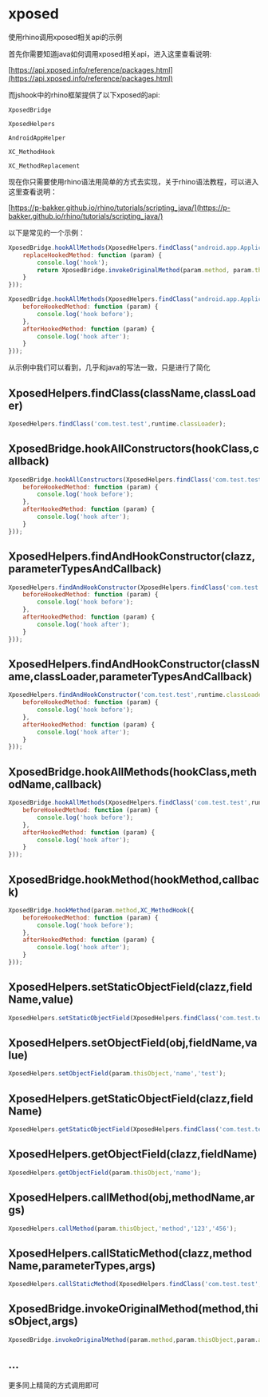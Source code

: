 # xposed

使用rhino调用xposed相关api的示例

首先你需要知道java如何调用xposed相关api，进入这里查看说明:

[https://api.xposed.info/reference/packages.html](https://api.xposed.info/reference/packages.html)


而jshook中的rhino框架提供了以下xposed的api:

`XposedBridge`

`XposedHelpers`

`AndroidAppHelper`

`XC_MethodHook`

`XC_MethodReplacement`

现在你只需要使用rhino语法用简单的方式去实现，关于rhino语法教程，可以进入这里查看说明：

[https://p-bakker.github.io/rhino/tutorials/scripting_java/](https://p-bakker.github.io/rhino/tutorials/scripting_java/)

以下是常见的一个示例：

```javascript
XposedBridge.hookAllMethods(XposedHelpers.findClass("android.app.Application", runtime.classLoader), "onCreate", XC_MethodReplacement({
    replaceHookedMethod: function (param) {
        console.log('hook');
        return XposedBridge.invokeOriginalMethod(param.method, param.thisObject, param.args);
    }
}));
```

```javascript
XposedBridge.hookAllMethods(XposedHelpers.findClass("android.app.Application", runtime.classLoader), "onCreate", XC_MethodHook({
    beforeHookedMethod: function (param) {
        console.log('hook before');
    },
    afterHookedMethod: function (param) {
        console.log('hook after');
    }
}));
```

从示例中我们可以看到，几乎和java的写法一致，只是进行了简化

## XposedHelpers.findClass(className,classLoader)

```javascript
XposedHelpers.findClass('com.test.test',runtime.classLoader);
```

## XposedBridge.hookAllConstructors(hookClass,callback)

```javascript
XposedBridge.hookAllConstructors(XposedHelpers.findClass('com.test.test',runtime.classLoader),XC_MethodHook({
    beforeHookedMethod: function (param) {
        console.log('hook before');
    },
    afterHookedMethod: function (param) {
        console.log('hook after');
    }
}));
```

## XposedHelpers.findAndHookConstructor(clazz,parameterTypesAndCallback)

```javascript
XposedHelpers.findAndHookConstructor(XposedHelpers.findClass('com.test.test',runtime.classLoader),'java.lang.String','java.lang.String',XC_MethodHook({
    beforeHookedMethod: function (param) {
        console.log('hook before');
    },
    afterHookedMethod: function (param) {
        console.log('hook after');
    }
}));
```

## XposedHelpers.findAndHookConstructor(className,classLoader,parameterTypesAndCallback)

```javascript
XposedHelpers.findAndHookConstructor('com.test.test',runtime.classLoader,'java.lang.String','java.lang.String',XC_MethodHook({
    beforeHookedMethod: function (param) {
        console.log('hook before');
    },
    afterHookedMethod: function (param) {
        console.log('hook after');
    }
}));
```

## XposedBridge.hookAllMethods(hookClass,methodName,callback)

```javascript
XposedBridge.hookAllMethods(XposedHelpers.findClass('com.test.test',runtime.classLoader),'method',XC_MethodHook({
    beforeHookedMethod: function (param) {
        console.log('hook before');
    },
    afterHookedMethod: function (param) {
        console.log('hook after');
    }
}));
```

## XposedBridge.hookMethod(hookMethod,callback)

```javascript
XposedBridge.hookMethod(param.method,XC_MethodHook({
    beforeHookedMethod: function (param) {
        console.log('hook before');
    },
    afterHookedMethod: function (param) {
        console.log('hook after');
    }
}));
```

## XposedHelpers.setStaticObjectField(clazz,fieldName,value)

```javascript
XposedHelpers.setStaticObjectField(XposedHelpers.findClass('com.test.test',runtime.classLoader),'name','test');
```

## XposedHelpers.setObjectField(obj,fieldName,value)

```javascript
XposedHelpers.setObjectField(param.thisObject,'name','test');
```

## XposedHelpers.getStaticObjectField(clazz,fieldName)

```javascript
XposedHelpers.getStaticObjectField(XposedHelpers.findClass('com.test.test',runtime.classLoader),'name');
```

## XposedHelpers.getObjectField(clazz,fieldName)

```javascript
XposedHelpers.getObjectField(param.thisObject,'name');
```

## XposedHelpers.callMethod(obj,methodName,args)

```javascript
XposedHelpers.callMethod(param.thisObject,'method','123','456');
```

## XposedHelpers.callStaticMethod(clazz,methodName,parameterTypes,args)

```javascript
XposedHelpers.callStaticMethod(XposedHelpers.findClass('com.test.test',runtime.classLoader),'method','123','456');
```

## XposedBridge.invokeOriginalMethod(method,thisObject,args)

```javascript
XposedBridge.invokeOriginalMethod(param.method,param.thisObject,param.args);
```

## ...

更多同上精简的方式调用即可